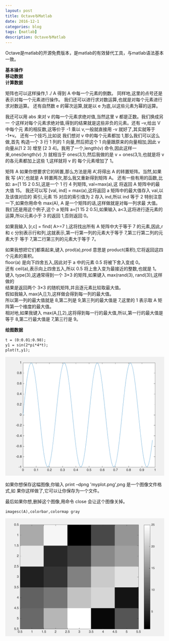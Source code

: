```yaml
---
layout: post
title: Octave与Matlab
date: 2016-12-1
categories: blog
tags: [matlab]
description: Octave与Matlab
---
```


Octave是matlab的开源免费版本，是matlab的有效替代工具，与matlab语法基本一致。      

**基本操作**      
**移动数据**      
**计算数据** 

矩阵也可以这样操作,1 ./ A 得到 A 中每一个元素的倒数。 同样地,这里的点号还是表示对每一个元素进行操作。 我们还可以进行求对数运算,也就是对每个元素进行求对数运算。
还有自然数 e 的幂次运算,就是以 e 为底,以这些元素为幂的运算。   

我还可以用 abs 来对 v 的每一个元素求绝对值,当然这里 v 都是正数。我们换成另一 个这样对每个元素求绝对值,得到的结果就是这些非负的元素。还有 –v,给出 V 中每个元 素的相反数,这等价于 -1 乘以 v,一般就直接用 -v 就好了,其实就等于 -1*v。
还有一个技巧,比如说 我们想对 v 中的每个元素都加 1,那么我们可以这么做,首先 构造一个 3 行 1 列的 1 向量,然后把这个 1 向量跟原来的向量相加,因此 v 向量从[1 2 3] 增至 [2 3 4]。我用了一个,length(v) 命令,因此这样一来,ones(length(v) ,1) 就相当于 ones(3,1),然后我做的是 v + ones(3,1),也就是将 v 的各元素都加上这些 1,这样就将 v 的 每个元素增加了 1。

矩阵 A 如果你想要求它的转置,那么方法是用 A’,将得出 A 的转置矩阵。当然,如果我 写 (A’)’,也就是 A 转置两次,那么我又重新得到矩阵 A。
还有一些有用的函数,比如: a=[1 15 2 0.5],这是一个 1 行 4 列矩阵, val=max(a),这 将返回 A 矩阵中的最大值 15。
我还可以写 [val, ind] = max(a),这将返回 a 矩阵中的最大值存入 val,以及该值对应的 索引,元素 15 对应的索引值为 2 存入 ind,所以 ind 等于 2
特别注意一下,如果你用命令 max(A), A 是一个矩阵的话,这样做就是对每一列求最 大值。
我们还是用这个例子,这个 a 矩阵 a=[1 15 2 0.5],如果输入 a<3,这将进行逐元素的 运算,所以元素小于 3 的返回 1,否则返回 0。


如果我输入 [r,c] = find( A>=7 ),这将找出所有 A 矩阵中大于等于 7 的元素,因此,r 和 c 分别表示行和列,这就表示,第一行第一列的元素大于等于 7,第三行第二列的元素大于 等于 7,第二行第三列的元素大于等于 7。


如果我想把它们都乘起来,键入 prod(a),prod 意思是 product(乘积),它将返回这四个元素的乘积。       
floor(a) 是向下四舍五入,因此对于 a 中的元素 0.5 将被下舍入变成 0。       
还有 ceil(a),表示向上四舍五入,所以 0.5 将上舍入变为最接近的整数,也就是 1。 键入 type(3),这通常得到一个 3×3 的矩阵,如果键入 max(rand(3), rand(3)),这样做的                     
结果是返回两个 3×3 的随机矩阵,并且逐元素比较取最大值。       
假如我输入 max(A,[],1),这样做会得到每一列的最大值。                
所以第一列的最大值就是 8,第二列是 9,第三列的最大值是 7,这里的 1 表示取 A 矩
阵第一个维度的最大值。      
相对地,如果我键入 max(A,[],2),这将得到每一行的最大值,所以,第一行的最大值是
等于 8,第二行最大值是 7,第三行是 9。       

**绘图数据**      

```
t = (0:0.01:0.98);
y1 = sin(2*pi*4*t);
plot(t,y1);
```

![](https://raw.githubusercontent.com/whuhan2013/myImage/master/machineLearning/class2/p1.png)      

如果你想保存这幅图像,你输入 print –dpng 'myplot.png',png 是一个图像文件格式,如 果你这样做了,它可以让你保存为一个文件。

最后如果你想,删掉这个图像,用命令 close 会让这个图像关掉。


```
imagesc(A),colorbar,colormap gray
```
![](https://raw.githubusercontent.com/whuhan2013/myImage/master/machineLearning/class2/p2.png) 









